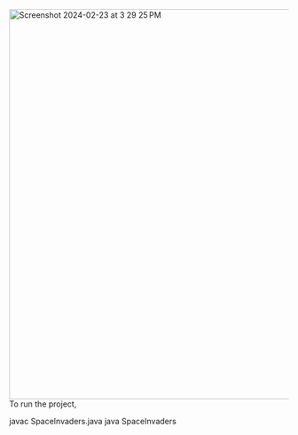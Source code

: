 <img width="703" alt="Screenshot 2024-02-23 at 3 29 25 PM" src="https://github.com/sgowryl/space-invaders/assets/22811450/bc4c04ce-c565-4fa5-84c2-cc8a6b560180">
To run the project,

javac SpaceInvaders.java
java SpaceInvaders


